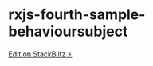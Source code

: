 # rxjs-fourth-sample-behavioursubject

[Edit on StackBlitz ⚡️](https://stackblitz.com/edit/typescript-bppzqr)